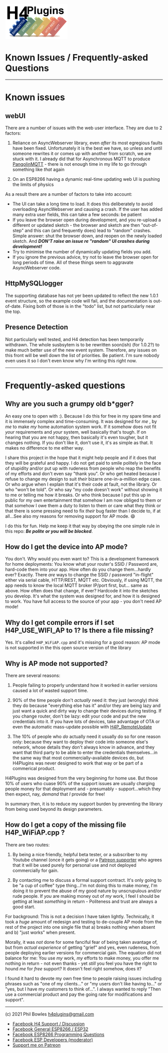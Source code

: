 ![H4P Logo](/assets/DiagLogo.jpg)

# Known Issues / Frequently-asked Questions

---

# Known issues

## webUI

There are a number of issues with the web user interface. They are due to 2 factors:

1. Reliance on AsyncWebserver library, even *after* its most egregious faults have been fixed. Unfortunately it is the best we have, so unless and until someone rewrites it or comes up with another from scratch, we are stuck with it. I already did that for Asynchronous MQTT to produce [PangolinMQTT](http://github.com/philbowles/PangolinMQTT) - there is not enough time in my life to go through something like *that* again

2. On an ESP8266 having a dynamic real-time updating web UI is pushing the limits of physics

As a result there are a number of factors to take into account:

* The UI can take a long time to load. It does this deliberately to avoid overloading AsyncWebserver and causing a crash. If the user has added many extra user fields, this can take a few seconds: be patient
* If you leave the browser open during development, and you re-upload a different or updated sketch - the browser and sketch are then "out-of-step" and this can (and frequently does) lead to "random" crashes. Simple answer: shut the browser down, and reopen on the newly loaded sketch. And ***DON'T raise an issue re "random" UI crashes during development!***
* Try to minimise the number of dynamically updating fields you add.
* If you ignore the previous advice, try not to leave the browser open for long periods of time. All of these things seem to aggravate AsyncWebserver code.
  
## HttpMySQLlogger

The supporting database has not yer been updated to reflect the new 1.0.1 event structure, so the example code will fail, and the documentation is out-of-date. Fixing both of those is in the "todo" list, but not particularly near the top.

## Presence Detection

Not particularly well tested, and H4 detection has been temporarily withdrawn. The whole susbsytem is to be rewritten soon(ish) (for 1.0.2?) to make much better use of the new event system. Therefore, any issues on this front will be well down the list of priorities. Be patient. I'm sure nobody even uses it so I don't even know why I'm writing this right now.

---

# Frequently-asked questions

## Why are you such a grumpy old b*gger?

An easy one to open with :). Because I do this for free in my spare time and it is immensely complex and time-consuming. It was designed for *me* , by *me* to make *my* home automation system work. If it somehow does not fit *your* requirements and *your* system, well basically that's tough. If on hearing that you are not happy, then basically it's even tougher, but it changes nothing. If you don't like it, don't use it, it's as simple as that. It makes no difference to me either way.

I share this project in the hope that it might help people and if it does that they will be grateful and happy. I do not get paid to smile politely in the face of stupidity and/or put up with rudeness from people who reap the benefits of my efforts and don't even say "thank you". Or who get heated because I refuse to change my design to suit *their* bizarre one-in-a-million edge case. Or who argue when I explain that it's their code at fault, not the library. Or who "won't be told". Or who say "my code doesn't work" without showing it to me or telling me how it breaks. Or who think because I put this up in public for my own entertainment that somehow I am now obliged to them or that somehow I owe them a duty to listen to them or care what they think or that there is some pressing need to fix *their* bug faster than I decide to, if at all...See also my reasons for removing support for AP mode. :smile:

I do this for fun. Help me keep it that way by obeying the one simple rule in this repo: ***Be polite or you will be blocked***.

## How do I get the device into AP mode?

You don't. Why would you even want to? This is a development framework for home deployments: You know what your router's SSID / Password are, hard-code them into your app. How often do you change them...hardly ever? Exactly. There *are* ways to change the SSID / password "in-flight" either via serial cable, HTTP/REST, MQTT etc. Obviously, if using MQTT, the app needs to know the local MQTT broker IP/port first, but... same as above. How often does that change, if ever? Hardcode it into the sketches you develop. It's what the system was designed for, and how it is designed to work. You have full access to the source of your app - you don't need AP mode!

## Why do I get compile errors if I set H4P_USE_WIFI_AP to 1? Is there a file missing?

Yes. It's called `H4P_WiFiAP.cpp` and it's missing for a good reason: AP mode is not supported in the this open source version of the library

## Why is AP mode not supported?

There are several reasons:

1. People failing to properly understand how it worked in earlier versions caused a lot of wasted support time.

2. 90% of the time people don't *actually* need it: they just (wrongly) *think* they do because "everything else has it" and/or they are being lazy and just want a quick and dirty way to change their devices during testing. If you change router, don't be lazy: edit your code and put the new credentials into it. If you have lots of devices, take advantage of OTA or even the automatic mass-update possible with [H4P_RemoteUpdate](rupd.md)

3. The 10% of people who *do* actually need it usually do so for one reason only: because they want to deploy their code into someone else's network, whose details they don't always know in advance, and they want that third party to be able to enter the credentials themselves...in the same way that most commercially-available devices do, but H4Plugins was never designed to work that way or be part of a commerical product.

H4Plugins was designed from the very beginning for home use. But those 10% of users who cuase 90% of the support issues are usually charging people money for that deployment and - presumably - support...which they then expect, nay, *demand* that *I* provide for free!

In summary then, it is to reduce my support burden by preventing the library from being used beyond its design parameters.

## How do I get a copy of the missing file H4P_WiFiAP.cpp ?

There are two routes:

1. By being a nice friendly, helpful beta tester, or a subscriber to my Youtube channel (once it gets going) or a [Patreon supporter](https://patreon.com/esparto) who agrees that it will be used purely for personal use and not deployed commercially for gain.

2. By contacting me to discuss a formal support contract. It's only going to be "a cup of coffee" type thing...I'm not doing this to make money, I'm doing it to prevent the abuse of my good nature by unscrupulous and/or rude people. If *you* are making money out of *my* work, I feel I should be getting at least *something* in return - Politeness and trust are always a good start.

For background: This is not a decision I have taken lightly. Technically, it took a *huge* amount of redesign and testing to de-couple AP mode from the rest of the project into one single file that a) breaks nothing when absent and b) "just works" when present.

Morally, it was *not* done for some fanciful fear of being taken avantage of, but from *actual experience* of getting "grief" and yes, even rudeness, from people deploying earlier versions for commercial gain. The equation did not balance for me: You use *my* work, *my* efforts to make money, you offer me nothing in return - not even thanks - yet *still* you feel you have the right to hound *me* for *free* support? It doesn't feel right somehow, does it?

I found it hard to devote my own free time to people raising issues including phrases such as "one of my clients..." or "my users don't like having to..." or "yes, but I have my customers to think of...". I always wanted to reply "Then use a commercial product and pay the going rate for modifications and support".

---

(c) 2021 Phil Bowles h4plugins@gmail.com

* [Facebook H4  Support / Discussion](https://www.facebook.com/groups/444344099599131/)
* [Facebook General ESP8266 / ESP32](https://www.facebook.com/groups/2125820374390340/)
* [Facebook ESP8266 Programming Questions](https://www.facebook.com/groups/esp8266questions/)
* [Facebook ESP Developers (moderator)](https://www.facebook.com/groups/ESP8266/)
* [Support me on Patreon](https://patreon.com/esparto)